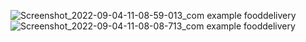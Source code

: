 ![Screenshot_2022-09-04-11-08-59-013_com example fooddelivery](https://user-images.githubusercontent.com/86190991/191065879-81321033-51c6-4a64-81d2-80c967a69bde.jpg)
![Screenshot_2022-09-04-11-08-08-713_com example fooddelivery](https://user-images.githubusercontent.com/86190991/191065889-e714464e-d98b-452c-934c-2be98c22fae0.jpg)
